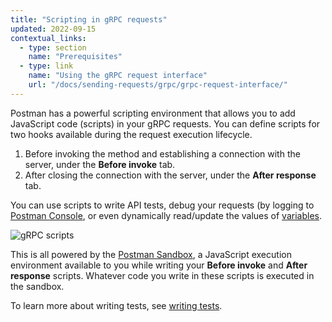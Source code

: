 ```yaml
---
title: "Scripting in gRPC requests"
updated: 2022-09-15
contextual_links:
  - type: section
    name: "Prerequisites"
  - type: link
    name: "Using the gRPC request interface"
    url: "/docs/sending-requests/grpc/grpc-request-interface/"
---
```


Postman has a powerful scripting environment that allows you to add JavaScript code (scripts) in your gRPC requests. You can define scripts for two hooks available during the request execution lifecycle.

1. Before invoking the method and establishing a connection with the server, under the **Before invoke** tab.
2. After closing the connection with the server, under the **After response** tab.

You can use scripts to write API tests, debug your requests (by logging to [Postman Console](/docs/sending-requests/troubleshooting-api-requests/), or even dynamically read/update the values of [variables](/docs/sending-requests/variables/).

![gRPC scripts](https://assets.postman.com/postman-docs/v10/grpc-scripts.jpg)

This is all powered by the [Postman Sandbox](/docs/sending-requests/grpc/postman-sandbox-api/), a JavaScript execution environment available to you while writing your **Before invoke** and **After response** scripts. Whatever code you write in these scripts is executed in the sandbox.

To learn more about writing tests, see [writing tests](/docs/writing-scripts/test-scripts/).
